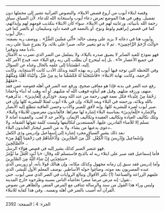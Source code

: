 ------------------------------------------------------------------------

وقصة ابتلاء أيوب من أروع قصص الابتلاء. والنصوص القرآنية تشير إلى مجملها
دون تفصيل. وهي في هذا الموضع تعرض دعاء أيوب واستجابة الله للدعاء. لأن
السياق سياق رحمة الله بأنبيائه، ورعايته لهم في الابتلاء. سواء كان
الابتلاء بتكذيب قومهم لهم وإيذائهم، كما في قصص إبراهيم ولوط ونوح. أو
بالنعمة في قصة داود وسليمان. أو بالضر كما في حال أيوب..  
وأيوب هنا في دعائه لا يزيد على وصف حاله: «أَنِّي مَسَّنِيَ الضُّرُّ» .. ووصف ربه
بصفته: «وَأَنْتَ أَرْحَمُ الرَّاحِمِينَ» . ثم لا يدعو بتغيير حاله، صبرا على بلائه،
ولا يقترح شيئا على ربه، تأدبا معه وتوقيرا.  
فهو نموذج للعبد الصابر لا يضيق صدره بالبلاء، ولا يتململ من الضر الذي
تضرب به الأمثال في جميع الأعصار «1» . بل إنه ليتحرج أن يطلب إلى ربه رفع
البلاء عنه، فيدع الأمر كله إليه، اطمئنانا إلى علمه بالحال وغناه عن
السؤال.  
وفي اللحظة التي توجه فيها أيوب إلى ربه بهذه الثقة وبذلك الأدب كانت
الاستجابة، وكانت الرحمة، وكانت نهاية الابتلاء: «فَاسْتَجَبْنا لَهُ فَكَشَفْنا ما بِهِ
مِنْ ضُرٍّ، وَآتَيْناهُ أَهْلَهُ وَمِثْلَهُمْ مَعَهُمْ» ..  
رفع عنه الضر في بدنه فإذا هو معافى صحيح. ورفع عنه الضر في أهله فعوضه عمن
فقد منهم، ورزقه مثلهم. وقيل هم أبناؤه فوهب الله له مثليهم. أو أنه وهب له
أبناء وأحفادا.  
«رَحْمَةً مِنْ عِنْدِنا» فكل نعمة فهي رحمة من عند الله ومنة. «وَذِكْرى لِلْعابِدِينَ» .
تذكرهم بالله وبلائه، ورحمته في البلاء وبعد البلاء. وإن في بلاء أيوب
لمثلا للبشرية كلها وإن في صبر أيوب لعبرة للبشرية كلها. وإنه لأفق للصبر
والأدب وحسن العاقبة تتطلع إليه الأبصار.  
والإشارة «لِلْعابِدِينَ» بمناسبة البلاء إشارة لها مغزاها. فالعابدون معرضون
للابتلاء والبلاء. وتلك تكاليف العبادة وتكاليف العقيدة وتكاليف الإيمان.
والأمر جد لا لعب. والعقيدة أمانة لا تسلم إلا للأمناء القادرين عليها،
المستعدين لتكاليفها وليست كلمة تقولها الشفاه، ولا دعوى يدعيها من يشاء.
ولا بد من الصبر ليجتاز العابدون البلاء..  
بعد ذلك يشير السياق مجرد إشارة إلى إسماعيل وإدريس وذي الكفل:  
«وَإِسْماعِيلَ وَإِدْرِيسَ وَذَا الْكِفْلِ. كُلٌّ مِنَ الصَّابِرِينَ. وَأَدْخَلْناهُمْ فِي رَحْمَتِنا إِنَّهُمْ مِنَ
الصَّالِحِينَ» ..  
فهو عنصر الصبر كذلك يشير إليه في قصص هؤلاء الرسل.  
فأما إسماعيل فقد صبر على ابتلاء ربه له بالذبح فاستسلم لله وقال: «يا أَبَتِ
افْعَلْ ما تُؤْمَرُ سَتَجِدُنِي إِنْ شاءَ اللَّهُ مِنَ الصَّابِرِينَ» .  
وأما إدريس فقد سبق إن زمانه مجهول وكذلك مكانه، وإن هنالك قولا بأنه، أو
زوريس الذي عبده المصريون بعد موته، وصاغوا حوله الأساطير. بوصف المعلم
الأول للبشر، الذي علمهم الزراعة والصناعة\! (1) تكثر الأقوال وتبالغ
الروايات في الضر الذي مس أيوب. حتى تقول: إنه مرض مرضا منفرا تحاشاه الناس
بسببه وطرحوه خارج المدينة..  
وليس وراء هذا القول من سند والرسالة تتنافى مع المرض المنفر. والظاهر من
نصوص القرآن أنه أصيب بالضر في أهله ونفسه.. وفي هذا كفاية للابتلاء.

------------------------------------------------------------------------

الجزء: 4 ¦ الصفحة: 2392
